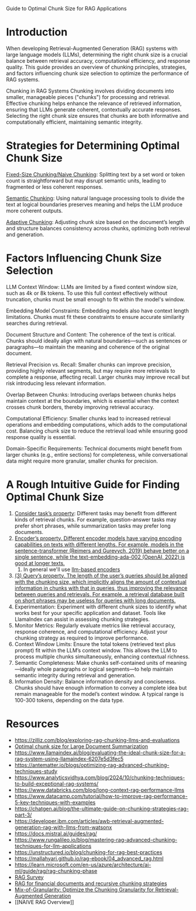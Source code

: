 Guide to Optimal Chunk Size for RAG Applications

# Introduction
When developing Retrieval-Augmented Generation (RAG) systems with large language models (LLMs), determining the right chunk size is a crucial balance between retrieval accuracy, computational efficiency, and response quality. This guide provides an overview of chunking principles, strategies, and factors influencing chunk size selection to optimize the performance of RAG systems.

Chunking in RAG Systems Chunking involves dividing documents into smaller, manageable pieces ("chunks") for processing and retrieval. Effective chunking helps enhance the relevance of retrieved information, ensuring that LLMs generate coherent, contextually accurate responses. Selecting the right chunk size ensures that chunks are both informative and computationally efficient, maintaining semantic integrity.

# Strategies for Determining Optimal Chunk Size

[Fixed-Size Chunking/Naive Chunking](https://ar5iv.labs.arxiv.org/html/2401.07883): Splitting text by a set word or token count is straightforward but may disrupt semantic units, leading to fragmented or less coherent responses.

[Semantic Chunking](https://arc.net/l/quote/erghdulb): Using natural language processing tools to divide the text at logical boundaries preserves meaning and helps the LLM produce more coherent outputs.

[Adaptive Chunking](https://vectify.ai/blog/LargeDocumentSummarization?utm_source=substack&utm_medium=email): Adjusting chunk size based on the document’s length and structure balances consistency across chunks, optimizing both retrieval and generation.
# Factors Influencing Chunk Size Selection

LLM Context Window: LLMs are limited by a fixed context window size, such as 4k or 8k tokens. To use this full context effectively without truncation, chunks must be small enough to fit within the model's window.

Embedding Model Constraints: Embedding models also have context length limitations. Chunks must fit these constraints to ensure accurate similarity searches during retrieval.

Document Structure and Content: The coherence of the text is critical. Chunks should ideally align with natural boundaries—such as sentences or paragraphs—to maintain the meaning and coherence of the original document.

Retrieval Precision vs. Recall: Smaller chunks can improve precision, providing highly relevant segments, but may require more retrievals to complete a response, affecting recall. Larger chunks may improve recall but risk introducing less relevant information.

Overlap Between Chunks: Introducing overlaps between chunks helps maintain context at the boundaries, which is essential when the context crosses chunk borders, thereby improving retrieval accuracy.

Computational Efficiency: Smaller chunks lead to increased retrieval operations and embedding computations, which adds to the computational cost. Balancing chunk size to reduce the retrieval load while ensuring good response quality is essential.

Domain-Specific Requirements: Technical documents might benefit from larger chunks (e.g., entire sections) for completeness, while conversational data might require more granular, smaller chunks for precision.

# A Rough Intuitive Guide for Finding Optimal Chunk Size
 
 1. [Consider task’s property](https://arc.net/l/quote/tpizvina): Different tasks may benefit from different kinds of retrieval chunks. For example, question-answer tasks may prefer short phrases, while summarization tasks may prefer long documents.
 2. [Encoder’s property. Different encoder models have varying encoding capabilities on texts with different lengths. For example, models in the sentence-transformer (Reimers and Gurevych, 2019) behave better on a single sentence, while the text-embedding-ada-002 (OpenAI, 2022) is good at longer texts.](https://arc.net/l/quote/spmjsukq)
	 1. In general we'll use [llm-based encoders](https://arc.net/l/quote/fznujufc)
 3. [(3) Query’s property. The length of the user’s queries should be aligned with the chunking size, which implicitly aligns the amount of contextual information in chunks with that in queries, thus improving the relevance between queries and retrievals. For example, a retrieval database built on short phrases may be useless for queries with long documents.](https://arc.net/l/quote/wymtpkmo)
 4. Experimentation: Experiment with different chunk sizes to identify what works best for your specific application and dataset. Tools like LlamaIndex can assist in assessing chunking strategies.
 5. Monitor Metrics: Regularly evaluate metrics like retrieval accuracy, response coherence, and computational efficiency. Adjust your chunking strategy as required to improve performance.
 6. Context Window Limits: Ensure the total tokens (retrieved text plus prompt) fit within the LLM’s context window. This allows the LLM to process multiple chunks simultaneously, enhancing contextual richness.
 7. Semantic Completeness: Make chunks self-contained units of meaning—ideally whole paragraphs or logical segments—to help maintain semantic integrity during retrieval and generation.
 8. Information Density: Balance information density and conciseness. Chunks should have enough information to convey a complete idea but remain manageable for the model’s context window. A typical range is 100-300 tokens, depending on the data type.


# Resources
- https://zilliz.com/blog/exploring-rag-chunking-llms-and-evaluations
- [Optimal chunk size for Large Document Summarization](https://vectify.ai/blog/LargeDocumentSummarization?utm_source=substack&utm_medium=email)
- https://www.llamaindex.ai/blog/evaluating-the-ideal-chunk-size-for-a-rag-system-using-llamaindex-6207e5d3fec5
- https://antematter.io/blogs/optimizing-rag-advanced-chunking-techniques-study
- https://www.analyticsvidhya.com/blog/2024/10/chunking-techniques-to-build-exceptional-rag-systems/
- https://www.databricks.com/blog/long-context-rag-performance-llms
- https://www.datacamp.com/tutorial/how-to-improve-rag-performance-5-key-techniques-with-examples
- https://chatgen.ai/blog/the-ultimate-guide-on-chunking-strategies-rag-part-3/
- https://developer.ibm.com/articles/awb-retrieval-augmented-generation-rag-with-llms-from-watsonx
- https://docs.mistral.ai/guides/rag/
- https://www.rungalileo.io/blog/mastering-rag-advanced-chunking-techniques-for-llm-applications
- https://unstructured.io/blog/chunking-for-rag-best-practices
- https://mallahyari.github.io/rag-ebook/04_advanced_rag.html
- https://learn.microsoft.com/en-us/azure/architecture/ai-ml/guide/rag/rag-chunking-phase
- [RAG Survey](https://ar5iv.labs.arxiv.org/html/2407.13193)
- [RAG for financial documents and recursive chunking strategies](https://ar5iv.labs.arxiv.org/html/2404.07221)
- [Mix-of-Granularity: Optimize the Chunking Granularity for Retrieval-Augmented Generation]()
- [[NAIVE RAG Overview]]
